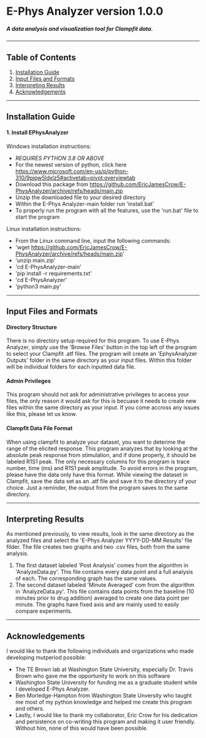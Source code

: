 # E-Phys Analyzer version 1.0.0
##### A data analysis and visualization tool for Clampfit data.
***
## Table of Contents
1. [Installation Guide](#installation-guide)
2. [Input Files and Formats](#input-files-and-formats)
3. [Interpreting Results](#interpreting-results)
4. [Acknowledgements](#acknowledgements)
***
## Installation Guide
#### 1. Install EPhysAnalyzer 
Windows installation instructions:
-	*REQUIRES PYTHON 3.8 OR ABOVE*
-	For the newest version of python, click here https://www.microsoft.com/en-us/p/python-310/9pjpw5ldxlz5#activetab=pivot:overviewtab
-	Download this package from https://github.com/EricJamesCrow/E-PhysAnalyzer/archive/refs/heads/main.zip
-	Unzip the downloaded file to your desired directory
-	Within the E-Phys Analyzer-main folder run 'install.bat'
-	To properly run the program with all the features, use the 'run.bat' file to start the program

Linux installation instructions:
- From the Linux command line, input the following commands:
- 'wget https://github.com/EricJamesCrow/E-PhysAnalyzer/archive/refs/heads/main.zip'
- 'unzip main.zip'
- 'cd E-PhysAnalyzer-main'
- 'pip install -r requirements.txt'
- 'cd E-PhysAnalyzer'
- 'python3 main.py'

***
## Input Files and Formats
#### Directory Structure
There is no directory setup required for this program.
To use E-Phys Analyzer, simply use the 'Browse Files' button in the top left of the program to select your Clampfit .atf files.
The program will create an 'EphysAnalyzer Outputs' folder in the same directory as your input files. Within this folder will be individual folders for each inputted data file.
#### Admin Privileges
This program should not ask for administrative privileges to access your files, the only reason it would ask for this is becuase it needs to create new files within the same directory as your input.
If you come accross any issues like this, please let us know.
#### Clampfit Data File Format
When using clampfit to analyze your dataset, you want to deterime the range of the elicited response. 
This program analyzes that by looking at the absolute peak response from stimulation, and if done properly, it should be labeled R1S1 peak.
The only necessary columns for this program is trace number, time (ms) and R1S1 peak amplitude. To avoid errors in the program, please have the data only have this format.
While viewing the dataset in Clampfit, save the data set as an .atf file and save it to the directory of your choice. Just a reminder, the output from the program saves to the same directory.
***
## Interpreting Results
As mentioned previously, to view results, look in the same directory as the analyzed files and select the 'E-Phys Analyzer YYYY-DD-MM Results' file filder.
The file creates two graphs and two .csv files, both from the same analysis.
1. The first dataset labeled 'Post Analysis' comes from the algorithm in 'AnalyzeData.py'. This file contains every data point and a full analysis of each. The corresponding graph has the same values.
2. The second dataset labeled 'Minute Averaged' com from the algorithm in 'AnalyzeData.py'. This file contains data points from the baseline (10 minutes prior to drug addition) averaged to create one data point per minute. The graphs have fixed axis and are mainly used to easily compare experiments.
***
## Acknowledgements
I would like to thank the following individuals and organizations who made developing mutperiod possible:  
- The TE Brown lab at Washington State University, especially Dr. Travis Brown who gave me the opportunity to work on this software
- Washington State University for funding me as a graduate student while I developed E-Phys Analyzer.
- Ben Morledge-Hampton from Washington State Unversity who taught me most of my python knowledge and helped me create this program and others.
- Lastly, I would like to thank my collaborator, Eric Crow for his dedication and persistence on co-writing this program and making it user friendly. Without him, none of this would have been possible.
